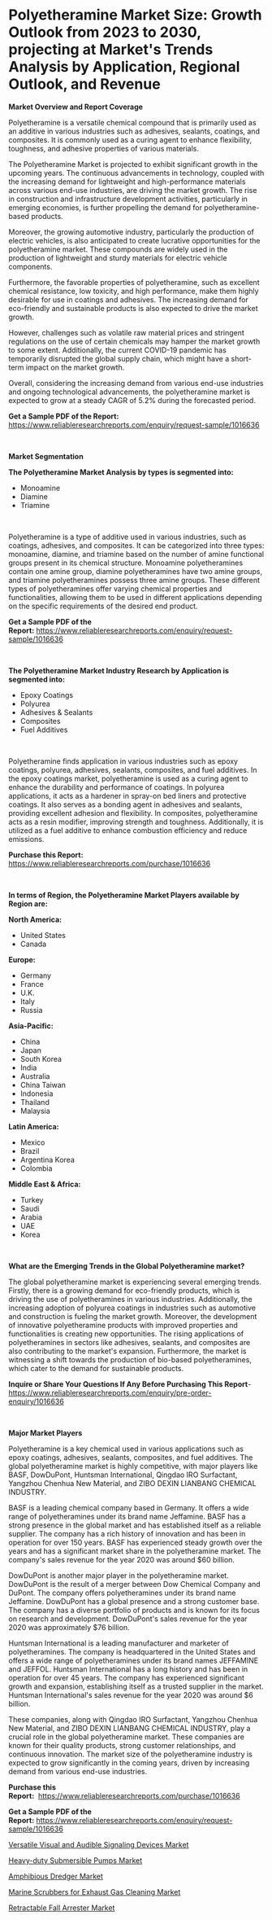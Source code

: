 <p><h1>Polyetheramine Market Size: Growth Outlook from 2023 to 2030, projecting at Market's Trends Analysis by Application, Regional Outlook, and Revenue</h1></p><p><strong>Market Overview and Report Coverage</strong></p>
<p><p>Polyetheramine is a versatile chemical compound that is primarily used as an additive in various industries such as adhesives, sealants, coatings, and composites. It is commonly used as a curing agent to enhance flexibility, toughness, and adhesive properties of various materials.</p><p>The Polyetheramine Market is projected to exhibit significant growth in the upcoming years. The continuous advancements in technology, coupled with the increasing demand for lightweight and high-performance materials across various end-use industries, are driving the market growth. The rise in construction and infrastructure development activities, particularly in emerging economies, is further propelling the demand for polyetheramine-based products.</p><p>Moreover, the growing automotive industry, particularly the production of electric vehicles, is also anticipated to create lucrative opportunities for the polyetheramine market. These compounds are widely used in the production of lightweight and sturdy materials for electric vehicle components.</p><p>Furthermore, the favorable properties of polyetheramine, such as excellent chemical resistance, low toxicity, and high performance, make them highly desirable for use in coatings and adhesives. The increasing demand for eco-friendly and sustainable products is also expected to drive the market growth.</p><p>However, challenges such as volatile raw material prices and stringent regulations on the use of certain chemicals may hamper the market growth to some extent. Additionally, the current COVID-19 pandemic has temporarily disrupted the global supply chain, which might have a short-term impact on the market growth.</p><p>Overall, considering the increasing demand from various end-use industries and ongoing technological advancements, the polyetheramine market is expected to grow at a steady CAGR of 5.2% during the forecasted period.</p></p>
<p><strong>Get a Sample PDF of the Report:</strong> <a href="https://www.reliableresearchreports.com/enquiry/request-sample/1016636">https://www.reliableresearchreports.com/enquiry/request-sample/1016636</a></p>
<p>&nbsp;</p>
<p><strong>Market Segmentation</strong></p>
<p><strong>The Polyetheramine Market Analysis by types is segmented into:</strong></p>
<p><ul><li>Monoamine</li><li>Diamine</li><li>Triamine</li></ul></p>
<p>&nbsp;</p>
<p><p>Polyetheramine is a type of additive used in various industries, such as coatings, adhesives, and composites. It can be categorized into three types: monoamine, diamine, and triamine based on the number of amine functional groups present in its chemical structure. Monoamine polyetheramines contain one amine group, diamine polyetheramines have two amine groups, and triamine polyetheramines possess three amine groups. These different types of polyetheramines offer varying chemical properties and functionalities, allowing them to be used in different applications depending on the specific requirements of the desired end product.</p></p>
<p><strong>Get a Sample PDF of the Report:</strong>&nbsp;<a href="https://www.reliableresearchreports.com/enquiry/request-sample/1016636">https://www.reliableresearchreports.com/enquiry/request-sample/1016636</a></p>
<p>&nbsp;</p>
<p><strong>The Polyetheramine Market Industry Research by Application is segmented into:</strong></p>
<p><ul><li>Epoxy Coatings</li><li>Polyurea</li><li>Adhesives & Sealants</li><li>Composites</li><li>Fuel Additives</li></ul></p>
<p>&nbsp;</p>
<p><p>Polyetheramine finds application in various industries such as epoxy coatings, polyurea, adhesives, sealants, composites, and fuel additives. In the epoxy coatings market, polyetheramine is used as a curing agent to enhance the durability and performance of coatings. In polyurea applications, it acts as a hardener in spray-on bed liners and protective coatings. It also serves as a bonding agent in adhesives and sealants, providing excellent adhesion and flexibility. In composites, polyetheramine acts as a resin modifier, improving strength and toughness. Additionally, it is utilized as a fuel additive to enhance combustion efficiency and reduce emissions.</p></p>
<p><strong>Purchase this Report:</strong>&nbsp; <a href="https://www.reliableresearchreports.com/purchase/1016636">https://www.reliableresearchreports.com/purchase/1016636</a></p>
<p>&nbsp;</p>
<p><strong>In terms of Region, the Polyetheramine Market Players available by Region are:</strong></p>
<p>
    <p> <strong> North America: </strong>
        <ul>
            <li>United States</li>
            <li>Canada</li>
        </ul>
        </p> 
    <p> <strong> Europe: </strong>
        <ul>
            <li>Germany</li>
            <li>France</li>
            <li>U.K.</li>
            <li>Italy</li>
            <li>Russia</li>
        </ul>
        </p> 
    <p> <strong> Asia-Pacific: </strong>
        <ul>
            <li>China</li>
            <li>Japan</li>
            <li>South Korea</li>
            <li>India</li>
            <li>Australia</li>
            <li>China Taiwan</li>
            <li>Indonesia</li>
            <li>Thailand</li>
            <li>Malaysia</li>
        </ul>
        </p> 
    <p> <strong> Latin America: </strong>
        <ul>
            <li>Mexico</li>
            <li>Brazil</li>
            <li>Argentina Korea</li>
            <li>Colombia</li>
        </ul>
        </p> 
    <p> <strong> Middle East & Africa: </strong>
        <ul>
            <li>Turkey</li>
            <li>Saudi</li>
            <li>Arabia</li>
            <li>UAE</li>
            <li>Korea</li>
        </ul>
    </p>
    </p>
<p>&nbsp;</p>
<p><strong>What are the Emerging Trends in the Global Polyetheramine market?</strong></p>
<p><p>The global polyetheramine market is experiencing several emerging trends. Firstly, there is a growing demand for eco-friendly products, which is driving the use of polyetheramines in various industries. Additionally, the increasing adoption of polyurea coatings in industries such as automotive and construction is fueling the market growth. Moreover, the development of innovative polyetheramine products with improved properties and functionalities is creating new opportunities. The rising applications of polyetheramines in sectors like adhesives, sealants, and composites are also contributing to the market's expansion. Furthermore, the market is witnessing a shift towards the production of bio-based polyetheramines, which cater to the demand for sustainable products.</p></p>
<p><strong>Inquire or Share Your Questions If Any Before Purchasing This Report</strong>- <a href="https://www.reliableresearchreports.com/enquiry/pre-order-enquiry/1016636">https://www.reliableresearchreports.com/enquiry/pre-order-enquiry/1016636</a></p>
<p>&nbsp;</p>
<p><strong>Major Market Players</strong></p>
<p><p>Polyetheramine is a key chemical used in various applications such as epoxy coatings, adhesives, sealants, composites, and fuel additives. The global polyetheramine market is highly competitive, with major players like BASF, DowDuPont, Huntsman International, Qingdao IRO Surfactant, Yangzhou Chenhua New Material, and ZIBO DEXIN LIANBANG CHEMICAL INDUSTRY. </p><p>BASF is a leading chemical company based in Germany. It offers a wide range of polyetheramines under its brand name Jeffamine. BASF has a strong presence in the global market and has established itself as a reliable supplier. The company has a rich history of innovation and has been in operation for over 150 years. BASF has experienced steady growth over the years and has a significant market share in the polyetheramine market. The company's sales revenue for the year 2020 was around $60 billion.</p><p>DowDuPont is another major player in the polyetheramine market. DowDuPont is the result of a merger between Dow Chemical Company and DuPont. The company offers polyetheramines under its brand name Jeffamine. DowDuPont has a global presence and a strong customer base. The company has a diverse portfolio of products and is known for its focus on research and development. DowDuPont's sales revenue for the year 2020 was approximately $76 billion.</p><p>Huntsman International is a leading manufacturer and marketer of polyetheramines. The company is headquartered in the United States and offers a wide range of polyetheramines under its brand names JEFFAMINE and JEFFOL. Huntsman International has a long history and has been in operation for over 45 years. The company has experienced significant growth and expansion, establishing itself as a trusted supplier in the market. Huntsman International's sales revenue for the year 2020 was around $6 billion.</p><p>These companies, along with Qingdao IRO Surfactant, Yangzhou Chenhua New Material, and ZIBO DEXIN LIANBANG CHEMICAL INDUSTRY, play a crucial role in the global polyetheramine market. These companies are known for their quality products, strong customer relationships, and continuous innovation. The market size of the polyetheramine industry is expected to grow significantly in the coming years, driven by increasing demand from various end-use industries.</p></p>
<p><strong>Purchase this Report:</strong>&nbsp;&nbsp;<a href="https://www.reliableresearchreports.com/purchase/1016636">https://www.reliableresearchreports.com/purchase/1016636</a></p>
<p></p>
<p><strong>Get a Sample PDF of the Report:</strong>&nbsp;<a href="https://www.reliableresearchreports.com/enquiry/request-sample/1016636">https://www.reliableresearchreports.com/enquiry/request-sample/1016636</a></p>
<p><p><a href="https://www.linkedin.com/pulse/versatile-visual-audible-signaling-devices-market-size-5i95c/">Versatile Visual and Audible Signaling Devices Market</a></p><p><a href="https://www.linkedin.com/pulse/heavy-duty-submersible-pumps-market-size-2023-2030-global-klkyc/">Heavy-duty Submersible Pumps Market</a></p><p><a href="https://medium.com/@noelkunzei1/amphibious-dredger-market-share-evolution-and-market-growth-trends-2023-2030-ae92aa1fecf6">Amphibious Dredger Market</a></p><p><a href="https://www.linkedin.com/pulse/marine-scrubbers-exhaust-gas-cleaning-market-size-growth-vap7c/">Marine Scrubbers for Exhaust Gas Cleaning Market</a></p><p><a href="https://medium.com/@lorenzmayer1995/retractable-fall-arrester-market-share-evolution-and-market-growth-trends-2023-2030-ae263ab3aaa5">Retractable Fall Arrester Market</a></p></p>